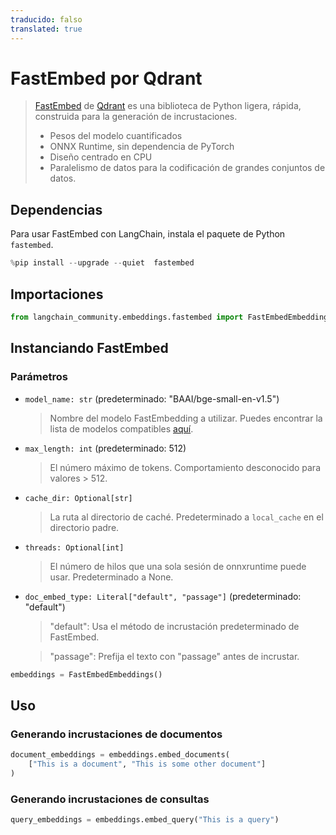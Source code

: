 ```yaml
---
traducido: falso
translated: true
---
```


# FastEmbed por Qdrant

>[FastEmbed](https://qdrant.github.io/fastembed/) de [Qdrant](https://qdrant.tech) es una biblioteca de Python ligera, rápida, construida para la generación de incrustaciones.
>
>- Pesos del modelo cuantificados
>- ONNX Runtime, sin dependencia de PyTorch
>- Diseño centrado en CPU
>- Paralelismo de datos para la codificación de grandes conjuntos de datos.

## Dependencias

Para usar FastEmbed con LangChain, instala el paquete de Python `fastembed`.

```python
%pip install --upgrade --quiet  fastembed
```

## Importaciones

```python
from langchain_community.embeddings.fastembed import FastEmbedEmbeddings
```

## Instanciando FastEmbed

### Parámetros

- `model_name: str` (predeterminado: "BAAI/bge-small-en-v1.5")
    > Nombre del modelo FastEmbedding a utilizar. Puedes encontrar la lista de modelos compatibles [aquí](https://qdrant.github.io/fastembed/examples/Supported_Models/).

- `max_length: int` (predeterminado: 512)
    > El número máximo de tokens. Comportamiento desconocido para valores > 512.

- `cache_dir: Optional[str]`
    > La ruta al directorio de caché. Predeterminado a `local_cache` en el directorio padre.

- `threads: Optional[int]`
    > El número de hilos que una sola sesión de onnxruntime puede usar. Predeterminado a None.

- `doc_embed_type: Literal["default", "passage"]` (predeterminado: "default")
    > "default": Usa el método de incrustación predeterminado de FastEmbed.

    > "passage": Prefija el texto con "passage" antes de incrustar.

```python
embeddings = FastEmbedEmbeddings()
```

## Uso

### Generando incrustaciones de documentos

```python
document_embeddings = embeddings.embed_documents(
    ["This is a document", "This is some other document"]
)
```

### Generando incrustaciones de consultas

```python
query_embeddings = embeddings.embed_query("This is a query")
```
